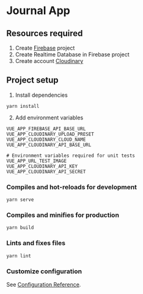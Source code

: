 # Journal App

## Resources required
1. Create [Firebase](https://console.firebase.google.com/) project
2. Create Realtime Database in Firebase project
3. Create account [Cloudinary](https://cloudinary.com/)
## Project setup
1. Install dependencies
```
yarn install
```
2. Add environment variables
```
VUE_APP_FIREBASE_API_BASE_URL
VUE_APP_CLOUDINARY_UPLOAD_PRESET
VUE_APP_CLOUDINARY_CLOUD_NAME
VUE_APP_CLOUDINARY_API_BASE_URL

# Environment variables required for unit tests
VUE_APP_URL_TEST_IMAGE
VUE_APP_CLOUDINARY_API_KEY
VUE_APP_CLOUDINARY_API_SECRET
```

### Compiles and hot-reloads for development
```
yarn serve
```

### Compiles and minifies for production
```
yarn build
```

### Lints and fixes files
```
yarn lint
```

### Customize configuration
See [Configuration Reference](https://cli.vuejs.org/config/).
